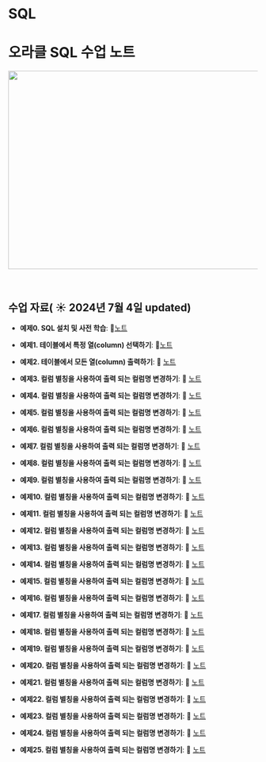 # SQL


# 오라클 SQL 수업 노트


<img src="https://github.com/boeun-pk/R-/blob/main/R%20%EC%88%98%EC%97%85%20%ED%91%9C%EC%A7%80.png" width="600" height="400">

&nbsp;




## 수업 자료( ☀️ 2024년 7월 4일 updated)

- **예제0. SQL 설치 및 사전 학습**:  📄[노트](https://www.notion.so/1-column-select-1f52c038dac942b4bc29997875b3ddb6?pvs=4)

- **예제1. 테이블에서 특정 열(column) 선택하기**:  📄[노트](https://www.notion.so/1-column-select-1f52c038dac942b4bc29997875b3ddb6?pvs=4)
  &nbsp;
  
- **예제2. 테이블에서 모든 열(column) 출력하기**: 📄 [노트](https://www.notion.so/2-column-select-fadababa883c43f9968db8059dced82b?pvs=4)

- **예제3. 컬럼 별칭을 사용하여 출력 되는 컬럼명 변경하기**: 📄 [노트](https://www.notion.so/3-as-512a42c7ca3f4f54ae218ed42ee37c11?pvs=4)

- **예제4. 컬럼 별칭을 사용하여 출력 되는 컬럼명 변경하기**: 📄 [노트](https://www.notion.so/3-as-512a42c7ca3f4f54ae218ed42ee37c11?pvs=4)

- **예제5. 컬럼 별칭을 사용하여 출력 되는 컬럼명 변경하기**: 📄 [노트](https://www.notion.so/3-as-512a42c7ca3f4f54ae218ed42ee37c11?pvs=4)

- **예제6. 컬럼 별칭을 사용하여 출력 되는 컬럼명 변경하기**: 📄 [노트](https://www.notion.so/3-as-512a42c7ca3f4f54ae218ed42ee37c11?pvs=4)

- **예제7. 컬럼 별칭을 사용하여 출력 되는 컬럼명 변경하기**: 📄 [노트](https://www.notion.so/3-as-512a42c7ca3f4f54ae218ed42ee37c11?pvs=4)

- **예제8. 컬럼 별칭을 사용하여 출력 되는 컬럼명 변경하기**: 📄 [노트](https://www.notion.so/3-as-512a42c7ca3f4f54ae218ed42ee37c11?pvs=4)

- **예제9. 컬럼 별칭을 사용하여 출력 되는 컬럼명 변경하기**: 📄 [노트](https://www.notion.so/3-as-512a42c7ca3f4f54ae218ed42ee37c11?pvs=4)

- **예제10. 컬럼 별칭을 사용하여 출력 되는 컬럼명 변경하기**: 📄 [노트](https://www.notion.so/3-as-512a42c7ca3f4f54ae218ed42ee37c11?pvs=4)

- **예제11. 컬럼 별칭을 사용하여 출력 되는 컬럼명 변경하기**: 📄 [노트](https://www.notion.so/3-as-512a42c7ca3f4f54ae218ed42ee37c11?pvs=4)

- **예제12. 컬럼 별칭을 사용하여 출력 되는 컬럼명 변경하기**: 📄 [노트](https://www.notion.so/3-as-512a42c7ca3f4f54ae218ed42ee37c11?pvs=4)

- **예제13. 컬럼 별칭을 사용하여 출력 되는 컬럼명 변경하기**: 📄 [노트](https://www.notion.so/3-as-512a42c7ca3f4f54ae218ed42ee37c11?pvs=4)

- **예제14. 컬럼 별칭을 사용하여 출력 되는 컬럼명 변경하기**: 📄 [노트](https://www.notion.so/3-as-512a42c7ca3f4f54ae218ed42ee37c11?pvs=4)

- **예제15. 컬럼 별칭을 사용하여 출력 되는 컬럼명 변경하기**: 📄 [노트](https://www.notion.so/3-as-512a42c7ca3f4f54ae218ed42ee37c11?pvs=4)

- **예제16. 컬럼 별칭을 사용하여 출력 되는 컬럼명 변경하기**: 📄 [노트](https://www.notion.so/3-as-512a42c7ca3f4f54ae218ed42ee37c11?pvs=4)

- **예제17. 컬럼 별칭을 사용하여 출력 되는 컬럼명 변경하기**: 📄 [노트](https://www.notion.so/3-as-512a42c7ca3f4f54ae218ed42ee37c11?pvs=4)

- **예제18. 컬럼 별칭을 사용하여 출력 되는 컬럼명 변경하기**: 📄 [노트](https://www.notion.so/3-as-512a42c7ca3f4f54ae218ed42ee37c11?pvs=4)

- **예제19. 컬럼 별칭을 사용하여 출력 되는 컬럼명 변경하기**: 📄 [노트](https://www.notion.so/3-as-512a42c7ca3f4f54ae218ed42ee37c11?pvs=4)

- **예제20. 컬럼 별칭을 사용하여 출력 되는 컬럼명 변경하기**: 📄 [노트](https://www.notion.so/3-as-512a42c7ca3f4f54ae218ed42ee37c11?pvs=4)

- **예제21. 컬럼 별칭을 사용하여 출력 되는 컬럼명 변경하기**: 📄 [노트](https://www.notion.so/3-as-512a42c7ca3f4f54ae218ed42ee37c11?pvs=4)

- **예제22. 컬럼 별칭을 사용하여 출력 되는 컬럼명 변경하기**: 📄 [노트](https://www.notion.so/3-as-512a42c7ca3f4f54ae218ed42ee37c11?pvs=4)

- **예제23. 컬럼 별칭을 사용하여 출력 되는 컬럼명 변경하기**: 📄 [노트](https://www.notion.so/3-as-512a42c7ca3f4f54ae218ed42ee37c11?pvs=4)

- **예제24. 컬럼 별칭을 사용하여 출력 되는 컬럼명 변경하기**: 📄 [노트](https://www.notion.so/3-as-512a42c7ca3f4f54ae218ed42ee37c11?pvs=4)

- **예제25. 컬럼 별칭을 사용하여 출력 되는 컬럼명 변경하기**: 📄 [노트](https://www.notion.so/3-as-512a42c7ca3f4f54ae218ed42ee37c11?pvs=4)







